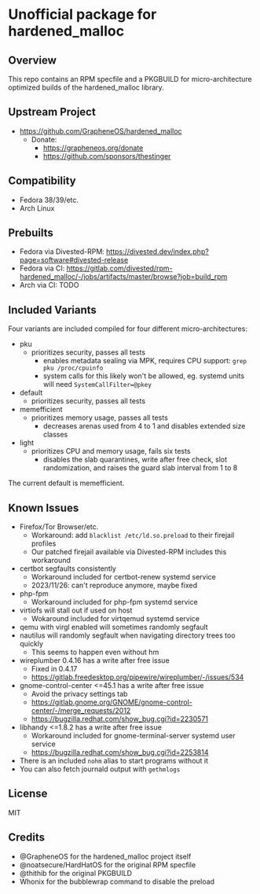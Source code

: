 Unofficial package for hardened_malloc
======================================

Overview
--------
This repo contains an RPM specfile and a PKGBUILD for micro-architecture optimized builds of the hardened_malloc library.

Upstream Project
----------------
- https://github.com/GrapheneOS/hardened_malloc
	- Donate:
		- https://grapheneos.org/donate
		- https://github.com/sponsors/thestinger

Compatibility
-------------
- Fedora 38/39/etc.
- Arch Linux

Prebuilts
---------
- Fedora via Divested-RPM: https://divested.dev/index.php?page=software#divested-release
- Fedora via CI: https://gitlab.com/divested/rpm-hardened_malloc/-/jobs/artifacts/master/browse?job=build_rpm
- Arch via CI: TODO

Included Variants
-----------------
Four variants are included compiled for four different micro-architectures:

- pku
	- prioritizes security, passes all tests
		- enables metadata sealing via MPK, requires CPU support: `grep pku /proc/cpuinfo`
		- system calls for this likely won't be allowed, eg. systemd units will need `SystemCallFilter=@pkey`
- default
	- prioritizes security, passes all tests
- memefficient
	- prioritizes memory usage, passes all tests
		- decreases arenas used from 4 to 1 and disables extended size classes
- light
	- prioritizes CPU and memory usage, fails six tests
		- disables the slab quarantines, write after free check, slot randomization, and raises the guard slab interval from 1 to 8

The current default is memefficient.

Known Issues
------------
- Firefox/Tor Browser/etc.
	- Workaround: add `blacklist /etc/ld.so.preload` to their firejail profiles
	- Our patched firejail available via Divested-RPM includes this workaround
- certbot segfaults consistently
	- Workaround included for certbot-renew systemd service
	- 2023/11/26: can't reproduce anymore, maybe fixed
- php-fpm
	- Workaround included for php-fpm systemd service
- virtiofs will stall out if used on host
	- Wokaround included for virtqemud systemd service
- qemu with virgl enabled will sometimes randomly segfault
- nautilus will randomly segfault when navigating directory trees too quickly
	- This seems to happen even without hm
- wireplumber 0.4.16 has a write after free issue
	- Fixed in 0.4.17
	- https://gitlab.freedesktop.org/pipewire/wireplumber/-/issues/534
- gnome-control-center <=45.1 has a write after free issue
	- Avoid the privacy settings tab
	- https://gitlab.gnome.org/GNOME/gnome-control-center/-/merge_requests/2012
	- https://bugzilla.redhat.com/show_bug.cgi?id=2230571
- libhandy <=1.8.2 has a write after free issue
	- Workaround included for gnome-terminal-server systemd user service
	- https://bugzilla.redhat.com/show_bug.cgi?id=2253814
- There is an included `nohm` alias to start programs without it
- You can also fetch journald output with `gethmlogs`

License
-------
MIT

Credits
-------
- @GrapheneOS for the hardened_malloc project itself
- @noatsecure/HardHatOS for the original RPM specfile
- @thithib for the original PKGBUILD
- Whonix for the bubblewrap command to disable the preload
